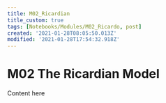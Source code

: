 ```yaml
---
title: M02_Ricardian
title_custom: true
tags: [Notebooks/Modules/M02_Ricardo, post]
created: '2021-01-28T08:05:50.013Z'
modified: '2021-01-28T17:54:32.918Z'
---
```


# M02 The Ricardian Model

Content here
